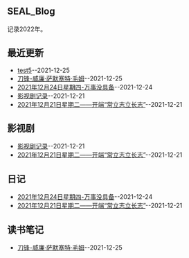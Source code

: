 ## SEAL_Blog
记录2022年。

## 最近更新
- [test5](https://github.com/SEALMichael/SEAL_Blog/issues/5)--2021-12-25
- [刀锋-威廉·萨默塞特·毛姆](https://github.com/SEALMichael/SEAL_Blog/issues/4)--2021-12-25
- [2021年12月24日星期四-万事没具备](https://github.com/SEALMichael/SEAL_Blog/issues/3)--2021-12-24
- [影视剧记录](https://github.com/SEALMichael/SEAL_Blog/issues/2)--2021-12-21
- [2021年12月21日星期二——开端“常立志立长志”](https://github.com/SEALMichael/SEAL_Blog/issues/1)--2021-12-21
## 影视剧
- [影视剧记录](https://github.com/SEALMichael/SEAL_Blog/issues/2)--2021-12-21
- [2021年12月21日星期二——开端“常立志立长志”](https://github.com/SEALMichael/SEAL_Blog/issues/1)--2021-12-21
## 日记
- [2021年12月24日星期四-万事没具备](https://github.com/SEALMichael/SEAL_Blog/issues/3)--2021-12-24
- [2021年12月21日星期二——开端“常立志立长志”](https://github.com/SEALMichael/SEAL_Blog/issues/1)--2021-12-21
## 读书笔记
- [刀锋-威廉·萨默塞特·毛姆](https://github.com/SEALMichael/SEAL_Blog/issues/4)--2021-12-25

